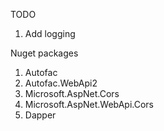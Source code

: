 TODO
1.	Add logging

Nuget packages
1.	Autofac
2.	Autofac.WebApi2
3.	Microsoft.AspNet.Cors
4.	Microsoft.AspNet.WebApi.Cors
5.	Dapper

